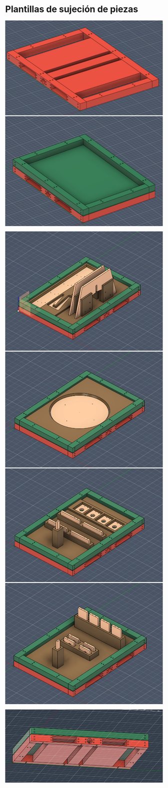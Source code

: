 # Plantillas de sujeción de piezas

![](../images/template_p1.png)
![](../images/template_p2.png)

![Template 1](../images/template1.png)
![Template 2](../images/tamplate2.png)
![Template 3](../images/tamplete3.png)
![Template 4](../images/template4.png)

![](../images/template_down.png)